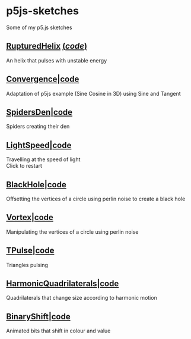 # p5js-sketches
Some of my p5.js sketches 

## [RupturedHelix](https://amriarshad.github.io/p5js-sketches/src/RupturedHelix/index) [(*code*)](https://github.com/AmriArshad/p5js-sketches/tree/main/src/RupturedHelix)
An helix that pulses with unstable energy

## [Convergence](https://amriarshad.github.io/p5js-sketches/src/Convergence/index)|[code](https://github.com/AmriArshad/p5js-sketches/tree/main/src/Convergence)
Adaptation of p5js example (Sine Cosine in 3D) using Sine and Tangent

## [SpidersDen](https://amriarshad.github.io/p5js-sketches/src/SpidersDen/index)|[code](https://github.com/AmriArshad/p5js-sketches/tree/main/src/SpidersDen)
Spiders creating their den

## [LightSpeed](https://amriarshad.github.io/p5js-sketches/src/LightSpeed/index)|[code](https://github.com/AmriArshad/p5js-sketches/tree/main/src/LightSpeed)
Travelling at the speed of light  
Click to restart

## [BlackHole](https://amriarshad.github.io/p5js-sketches/src/BlackHole/index)|[code](https://github.com/AmriArshad/p5js-sketches/tree/main/src/BlackHole)
Offsetting the vertices of a circle using perlin noise to create a black hole

## [Vortex](https://amriarshad.github.io/p5js-sketches/src/Vortex/index)|[code](https://github.com/AmriArshad/p5js-sketches/tree/main/src/Vortex)
Manipulating the vertices of a circle using perlin noise

## [TPulse](https://amriarshad.github.io/p5js-sketches/src/TPulse/index)|[code](https://github.com/AmriArshad/p5js-sketches/tree/main/src/TPulse)
Triangles pulsing

## [HarmonicQuadrilaterals](https://amriarshad.github.io/p5js-sketches/src/HarmonicQuadrilaterals/index)|[code](https://github.com/AmriArshad/p5js-sketches/tree/main/src/HarmonicQuadrilaterals)
Quadrilaterals that change size according to harmonic motion

## [BinaryShift](https://amriarshad.github.io/p5js-sketches/src/BinaryShift/index)|[code](https://github.com/AmriArshad/p5js-sketches/tree/main/src/BinaryShift)
Animated bits that shift in colour and value
